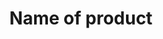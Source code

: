 ---
title : "Name of product"
description : "Description of product"
price : 10
photo : ./blankitem.png
---